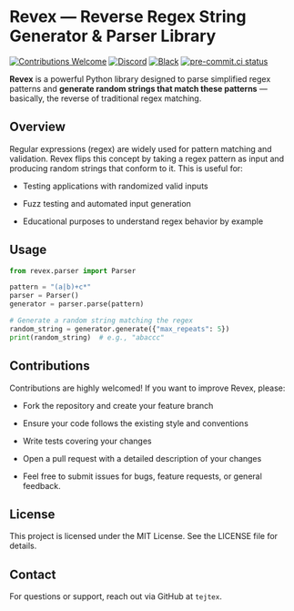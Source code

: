 # Revex — Reverse Regex String Generator & Parser Library

[![Contributions Welcome](https://img.shields.io/badge/Contributions-welcome-brightgreen.svg?style=flat)](https://github.com/tejtex/revex/issues)
[![Discord](https://img.shields.io/discord/000000000000000000?label=Discord&logo=discord&color=7289da)](https://discord.gg/yWaxzJenSW)
[![Black](https://img.shields.io/badge/code%20style-black-000000.svg)](https://github.com/psf/black)
[![pre-commit.ci status](https://results.pre-commit.ci/badge/github/twoje/repo/main.svg)](https://results.pre-commit.ci/latest/github/tejtex/revex/main)

**Revex** is a powerful Python library designed to parse simplified regex patterns and **generate random strings that match these patterns** — basically, the reverse of traditional regex matching.

## Overview
Regular expressions (regex) are widely used for pattern matching and validation. Revex flips this concept by taking a regex pattern as input and producing random strings that conform to it. This is useful for:

- Testing applications with randomized valid inputs

- Fuzz testing and automated input generation

- Educational purposes to understand regex behavior by example

## Usage
```python
from revex.parser import Parser

pattern = "(a|b)+c*"
parser = Parser()
generator = parser.parse(pattern)

# Generate a random string matching the regex
random_string = generator.generate({"max_repeats": 5})
print(random_string)  # e.g., "abaccc"
```

## Contributions
Contributions are highly welcomed! If you want to improve Revex, please:

- Fork the repository and create your feature branch

- Ensure your code follows the existing style and conventions

- Write tests covering your changes

- Open a pull request with a detailed description of your changes

- Feel free to submit issues for bugs, feature requests, or general feedback.

## License
This project is licensed under the MIT License. See the LICENSE file for details.

## Contact
For questions or support, reach out via GitHub at `tejtex`.